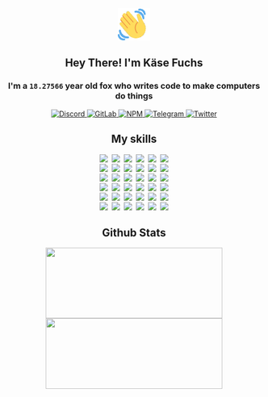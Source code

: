 <div><p align=center><img src=./resources/images/wave.gif width=64px height=64px></p><h2 align=center>Hey There! I'm Käse Fuchs</h2><h3 align=center>I'm a <code>18.27566</code> year old fox who writes code to make computers do things</h3><p align=center><a href=https://discord.com/users/507526681125322772><img alt=Discord src="https://img.shields.io/badge/Discord-5865F2?logo=discord&logoColor=white&style=flat-square#da1faee2a935526916979e0928058e42"> </a><a href=https://gitlab.com/kasefuchs><img alt=GitLab src="https://img.shields.io/badge/GitLab-330F63?logo=gitlab&logoColor=white&style=flat-square#da1faee2a935526916979e0928058e42"> </a><a href=https://npmjs.com/~kasefuchs><img alt=NPM src="https://img.shields.io/badge/NPM-CB3837?logo=npm&logoColor=white&style=flat-square#da1faee2a935526916979e0928058e42"> </a><a href=https://t.me/kasefuchs><img alt=Telegram src="https://img.shields.io/badge/Telegram-2CA5E0?logo=telegram&logoColor=white&style=flat-square#da1faee2a935526916979e0928058e42"> </a><a href=https://twitter.com/kasefuchs><img alt=Twitter src="https://img.shields.io/badge/Twitter-1DA1F2?logo=twitter&logoColor=white&style=flat-square#da1faee2a935526916979e0928058e42"></a></p><h2 align=center>My skills</h2><p align=center><a href=https://aws.amazon.com/ ><picture><source srcset="https://skillicons.dev/icons?i=aws&theme=dark#da1faee2a935526916979e0928058e42" media="(prefers-color-scheme: dark)"><source srcset="https://skillicons.dev/icons?i=aws&theme=light#da1faee2a935526916979e0928058e42" media="(prefers-color-scheme: light), (prefers-color-scheme: no-preference)"><img src="https://skillicons.dev/icons?i=aws&theme=light#da1faee2a935526916979e0928058e42"></picture></a>&nbsp;&nbsp;<a href=https://en.wikipedia.org/wiki/Bash_(Unix_shell)><picture><source srcset="https://skillicons.dev/icons?i=bash&theme=dark#da1faee2a935526916979e0928058e42" media="(prefers-color-scheme: dark)"><source srcset="https://skillicons.dev/icons?i=bash&theme=light#da1faee2a935526916979e0928058e42" media="(prefers-color-scheme: light), (prefers-color-scheme: no-preference)"><img src="https://skillicons.dev/icons?i=bash&theme=light#da1faee2a935526916979e0928058e42"></picture></a>&nbsp;&nbsp;<a href=https://discord.com/developers/docs><picture><source srcset="https://skillicons.dev/icons?i=bots&theme=dark#da1faee2a935526916979e0928058e42" media="(prefers-color-scheme: dark)"><source srcset="https://skillicons.dev/icons?i=bots&theme=light#da1faee2a935526916979e0928058e42" media="(prefers-color-scheme: light), (prefers-color-scheme: no-preference)"><img src="https://skillicons.dev/icons?i=bots&theme=light#da1faee2a935526916979e0928058e42"></picture></a>&nbsp;&nbsp;<a href=https://www.cloudflare.com/ ><picture><source srcset="https://skillicons.dev/icons?i=cloudflare&theme=dark#da1faee2a935526916979e0928058e42" media="(prefers-color-scheme: dark)"><source srcset="https://skillicons.dev/icons?i=cloudflare&theme=light#da1faee2a935526916979e0928058e42" media="(prefers-color-scheme: light), (prefers-color-scheme: no-preference)"><img src="https://skillicons.dev/icons?i=cloudflare&theme=light#da1faee2a935526916979e0928058e42"></picture></a>&nbsp;&nbsp;<a href=https://en.wikipedia.org/wiki/CSS><picture><source srcset="https://skillicons.dev/icons?i=css&theme=dark#da1faee2a935526916979e0928058e42" media="(prefers-color-scheme: dark)"><source srcset="https://skillicons.dev/icons?i=css&theme=light#da1faee2a935526916979e0928058e42" media="(prefers-color-scheme: light), (prefers-color-scheme: no-preference)"><img src="https://skillicons.dev/icons?i=css&theme=light#da1faee2a935526916979e0928058e42"></picture></a>&nbsp;&nbsp;<a href=https://www.docker.com/ ><picture><source srcset="https://skillicons.dev/icons?i=docker&theme=dark#da1faee2a935526916979e0928058e42" media="(prefers-color-scheme: dark)"><source srcset="https://skillicons.dev/icons?i=docker&theme=light#da1faee2a935526916979e0928058e42" media="(prefers-color-scheme: light), (prefers-color-scheme: no-preference)"><img src="https://skillicons.dev/icons?i=docker&theme=light#da1faee2a935526916979e0928058e42"></picture></a><br><a href=https://www.electronjs.org/ ><picture><source srcset="https://skillicons.dev/icons?i=electron&theme=dark#da1faee2a935526916979e0928058e42" media="(prefers-color-scheme: dark)"><source srcset="https://skillicons.dev/icons?i=electron&theme=light#da1faee2a935526916979e0928058e42" media="(prefers-color-scheme: light), (prefers-color-scheme: no-preference)"><img src="https://skillicons.dev/icons?i=electron&theme=light#da1faee2a935526916979e0928058e42"></picture></a>&nbsp;&nbsp;<a href=https://expressjs.com/ ><picture><source srcset="https://skillicons.dev/icons?i=express&theme=dark#da1faee2a935526916979e0928058e42" media="(prefers-color-scheme: dark)"><source srcset="https://skillicons.dev/icons?i=express&theme=light#da1faee2a935526916979e0928058e42" media="(prefers-color-scheme: light), (prefers-color-scheme: no-preference)"><img src="https://skillicons.dev/icons?i=express&theme=light#da1faee2a935526916979e0928058e42"></picture></a>&nbsp;&nbsp;<a href=https://www.figma.com/ ><picture><source srcset="https://skillicons.dev/icons?i=figma&theme=dark#da1faee2a935526916979e0928058e42" media="(prefers-color-scheme: dark)"><source srcset="https://skillicons.dev/icons?i=figma&theme=light#da1faee2a935526916979e0928058e42" media="(prefers-color-scheme: light), (prefers-color-scheme: no-preference)"><img src="https://skillicons.dev/icons?i=figma&theme=light#da1faee2a935526916979e0928058e42"></picture></a>&nbsp;&nbsp;<a href=https://firebase.google.com/ ><picture><source srcset="https://skillicons.dev/icons?i=firebase&theme=dark#da1faee2a935526916979e0928058e42" media="(prefers-color-scheme: dark)"><source srcset="https://skillicons.dev/icons?i=firebase&theme=light#da1faee2a935526916979e0928058e42" media="(prefers-color-scheme: light), (prefers-color-scheme: no-preference)"><img src="https://skillicons.dev/icons?i=firebase&theme=light#da1faee2a935526916979e0928058e42"></picture></a>&nbsp;&nbsp;<a href=https://flask.palletsprojects.com/ ><picture><source srcset="https://skillicons.dev/icons?i=flask&theme=dark#da1faee2a935526916979e0928058e42" media="(prefers-color-scheme: dark)"><source srcset="https://skillicons.dev/icons?i=flask&theme=light#da1faee2a935526916979e0928058e42" media="(prefers-color-scheme: light), (prefers-color-scheme: no-preference)"><img src="https://skillicons.dev/icons?i=flask&theme=light#da1faee2a935526916979e0928058e42"></picture></a>&nbsp;&nbsp;<a href=https://cloud.google.com/ ><picture><source srcset="https://skillicons.dev/icons?i=gcp&theme=dark#da1faee2a935526916979e0928058e42" media="(prefers-color-scheme: dark)"><source srcset="https://skillicons.dev/icons?i=gcp&theme=light#da1faee2a935526916979e0928058e42" media="(prefers-color-scheme: light), (prefers-color-scheme: no-preference)"><img src="https://skillicons.dev/icons?i=gcp&theme=light#da1faee2a935526916979e0928058e42"></picture></a><br><a href=https://git-scm.com/ ><picture><source srcset="https://skillicons.dev/icons?i=git&theme=dark#da1faee2a935526916979e0928058e42" media="(prefers-color-scheme: dark)"><source srcset="https://skillicons.dev/icons?i=git&theme=light#da1faee2a935526916979e0928058e42" media="(prefers-color-scheme: light), (prefers-color-scheme: no-preference)"><img src="https://skillicons.dev/icons?i=git&theme=light#da1faee2a935526916979e0928058e42"></picture></a>&nbsp;&nbsp;<a href=https://github.com/ ><picture><source srcset="https://skillicons.dev/icons?i=github&theme=dark#da1faee2a935526916979e0928058e42" media="(prefers-color-scheme: dark)"><source srcset="https://skillicons.dev/icons?i=github&theme=light#da1faee2a935526916979e0928058e42" media="(prefers-color-scheme: light), (prefers-color-scheme: no-preference)"><img src="https://skillicons.dev/icons?i=github&theme=light#da1faee2a935526916979e0928058e42"></picture></a>&nbsp;&nbsp;<a href=https://gitlab.com/ ><picture><source srcset="https://skillicons.dev/icons?i=gitlab&theme=dark#da1faee2a935526916979e0928058e42" media="(prefers-color-scheme: dark)"><source srcset="https://skillicons.dev/icons?i=gitlab&theme=light#da1faee2a935526916979e0928058e42" media="(prefers-color-scheme: light), (prefers-color-scheme: no-preference)"><img src="https://skillicons.dev/icons?i=gitlab&theme=light#da1faee2a935526916979e0928058e42"></picture></a>&nbsp;&nbsp;<a href=https://www.heroku.com/ ><picture><source srcset="https://skillicons.dev/icons?i=heroku&theme=dark#da1faee2a935526916979e0928058e42" media="(prefers-color-scheme: dark)"><source srcset="https://skillicons.dev/icons?i=heroku&theme=light#da1faee2a935526916979e0928058e42" media="(prefers-color-scheme: light), (prefers-color-scheme: no-preference)"><img src="https://skillicons.dev/icons?i=heroku&theme=light#da1faee2a935526916979e0928058e42"></picture></a>&nbsp;&nbsp;<a href=https://en.wikipedia.org/wiki/HTML><picture><source srcset="https://skillicons.dev/icons?i=html&theme=dark#da1faee2a935526916979e0928058e42" media="(prefers-color-scheme: dark)"><source srcset="https://skillicons.dev/icons?i=html&theme=light#da1faee2a935526916979e0928058e42" media="(prefers-color-scheme: light), (prefers-color-scheme: no-preference)"><img src="https://skillicons.dev/icons?i=html&theme=light#da1faee2a935526916979e0928058e42"></picture></a>&nbsp;&nbsp;<a href=https://en.wikipedia.org/wiki/JavaScript><picture><source srcset="https://skillicons.dev/icons?i=js&theme=dark#da1faee2a935526916979e0928058e42" media="(prefers-color-scheme: dark)"><source srcset="https://skillicons.dev/icons?i=js&theme=light#da1faee2a935526916979e0928058e42" media="(prefers-color-scheme: light), (prefers-color-scheme: no-preference)"><img src="https://skillicons.dev/icons?i=js&theme=light#da1faee2a935526916979e0928058e42"></picture></a><br><a href=https://en.wikipedia.org/wiki/Linux><picture><source srcset="https://skillicons.dev/icons?i=linux&theme=dark#da1faee2a935526916979e0928058e42" media="(prefers-color-scheme: dark)"><source srcset="https://skillicons.dev/icons?i=linux&theme=light#da1faee2a935526916979e0928058e42" media="(prefers-color-scheme: light), (prefers-color-scheme: no-preference)"><img src="https://skillicons.dev/icons?i=linux&theme=light#da1faee2a935526916979e0928058e42"></picture></a>&nbsp;&nbsp;<a href=https://mui.com/ ><picture><source srcset="https://skillicons.dev/icons?i=materialui&theme=dark#da1faee2a935526916979e0928058e42" media="(prefers-color-scheme: dark)"><source srcset="https://skillicons.dev/icons?i=materialui&theme=light#da1faee2a935526916979e0928058e42" media="(prefers-color-scheme: light), (prefers-color-scheme: no-preference)"><img src="https://skillicons.dev/icons?i=materialui&theme=light#da1faee2a935526916979e0928058e42"></picture></a>&nbsp;&nbsp;<a href=https://en.wikipedia.org/wiki/Markdown><picture><source srcset="https://skillicons.dev/icons?i=md&theme=dark#da1faee2a935526916979e0928058e42" media="(prefers-color-scheme: dark)"><source srcset="https://skillicons.dev/icons?i=md&theme=light#da1faee2a935526916979e0928058e42" media="(prefers-color-scheme: light), (prefers-color-scheme: no-preference)"><img src="https://skillicons.dev/icons?i=md&theme=light#da1faee2a935526916979e0928058e42"></picture></a>&nbsp;&nbsp;<a href=https://www.mongodb.com/ ><picture><source srcset="https://skillicons.dev/icons?i=mongodb&theme=dark#da1faee2a935526916979e0928058e42" media="(prefers-color-scheme: dark)"><source srcset="https://skillicons.dev/icons?i=mongodb&theme=light#da1faee2a935526916979e0928058e42" media="(prefers-color-scheme: light), (prefers-color-scheme: no-preference)"><img src="https://skillicons.dev/icons?i=mongodb&theme=light#da1faee2a935526916979e0928058e42"></picture></a>&nbsp;&nbsp;<a href=https://www.mysql.com/ ><picture><source srcset="https://skillicons.dev/icons?i=mysql&theme=dark#da1faee2a935526916979e0928058e42" media="(prefers-color-scheme: dark)"><source srcset="https://skillicons.dev/icons?i=mysql&theme=light#da1faee2a935526916979e0928058e42" media="(prefers-color-scheme: light), (prefers-color-scheme: no-preference)"><img src="https://skillicons.dev/icons?i=mysql&theme=light#da1faee2a935526916979e0928058e42"></picture></a>&nbsp;&nbsp;<a href=https://nextjs.org/ ><picture><source srcset="https://skillicons.dev/icons?i=nextjs&theme=dark#da1faee2a935526916979e0928058e42" media="(prefers-color-scheme: dark)"><source srcset="https://skillicons.dev/icons?i=nextjs&theme=light#da1faee2a935526916979e0928058e42" media="(prefers-color-scheme: light), (prefers-color-scheme: no-preference)"><img src="https://skillicons.dev/icons?i=nextjs&theme=light#da1faee2a935526916979e0928058e42"></picture></a><br><a href=https://nodejs.org/en/ ><picture><source srcset="https://skillicons.dev/icons?i=nodejs&theme=dark#da1faee2a935526916979e0928058e42" media="(prefers-color-scheme: dark)"><source srcset="https://skillicons.dev/icons?i=nodejs&theme=light#da1faee2a935526916979e0928058e42" media="(prefers-color-scheme: light), (prefers-color-scheme: no-preference)"><img src="https://skillicons.dev/icons?i=nodejs&theme=light#da1faee2a935526916979e0928058e42"></picture></a>&nbsp;&nbsp;<a href=https://www.postgresql.org/ ><picture><source srcset="https://skillicons.dev/icons?i=postgres&theme=dark#da1faee2a935526916979e0928058e42" media="(prefers-color-scheme: dark)"><source srcset="https://skillicons.dev/icons?i=postgres&theme=light#da1faee2a935526916979e0928058e42" media="(prefers-color-scheme: light), (prefers-color-scheme: no-preference)"><img src="https://skillicons.dev/icons?i=postgres&theme=light#da1faee2a935526916979e0928058e42"></picture></a>&nbsp;&nbsp;<a href=https://learn.microsoft.com/en-us/powershell/ ><picture><source srcset="https://skillicons.dev/icons?i=powershell&theme=dark#da1faee2a935526916979e0928058e42" media="(prefers-color-scheme: dark)"><source srcset="https://skillicons.dev/icons?i=powershell&theme=light#da1faee2a935526916979e0928058e42" media="(prefers-color-scheme: light), (prefers-color-scheme: no-preference)"><img src="https://skillicons.dev/icons?i=powershell&theme=light#da1faee2a935526916979e0928058e42"></picture></a>&nbsp;&nbsp;<a href=https://www.python.org/ ><picture><source srcset="https://skillicons.dev/icons?i=py&theme=dark#da1faee2a935526916979e0928058e42" media="(prefers-color-scheme: dark)"><source srcset="https://skillicons.dev/icons?i=py&theme=light#da1faee2a935526916979e0928058e42" media="(prefers-color-scheme: light), (prefers-color-scheme: no-preference)"><img src="https://skillicons.dev/icons?i=py&theme=light#da1faee2a935526916979e0928058e42"></picture></a>&nbsp;&nbsp;<a href=https://www.raspberrypi.org/ ><picture><source srcset="https://skillicons.dev/icons?i=raspberrypi&theme=dark#da1faee2a935526916979e0928058e42" media="(prefers-color-scheme: dark)"><source srcset="https://skillicons.dev/icons?i=raspberrypi&theme=light#da1faee2a935526916979e0928058e42" media="(prefers-color-scheme: light), (prefers-color-scheme: no-preference)"><img src="https://skillicons.dev/icons?i=raspberrypi&theme=light#da1faee2a935526916979e0928058e42"></picture></a>&nbsp;&nbsp;<a href=https://reactjs.org/ ><picture><source srcset="https://skillicons.dev/icons?i=react&theme=dark#da1faee2a935526916979e0928058e42" media="(prefers-color-scheme: dark)"><source srcset="https://skillicons.dev/icons?i=react&theme=light#da1faee2a935526916979e0928058e42" media="(prefers-color-scheme: light), (prefers-color-scheme: no-preference)"><img src="https://skillicons.dev/icons?i=react&theme=light#da1faee2a935526916979e0928058e42"></picture></a><br><a href=https://redux.js.org/ ><picture><source srcset="https://skillicons.dev/icons?i=redux&theme=dark#da1faee2a935526916979e0928058e42" media="(prefers-color-scheme: dark)"><source srcset="https://skillicons.dev/icons?i=redux&theme=light#da1faee2a935526916979e0928058e42" media="(prefers-color-scheme: light), (prefers-color-scheme: no-preference)"><img src="https://skillicons.dev/icons?i=redux&theme=light#da1faee2a935526916979e0928058e42"></picture></a>&nbsp;&nbsp;<a href=https://en.wikipedia.org/wiki/Regular_expression><picture><source srcset="https://skillicons.dev/icons?i=regex&theme=dark#da1faee2a935526916979e0928058e42" media="(prefers-color-scheme: dark)"><source srcset="https://skillicons.dev/icons?i=regex&theme=light#da1faee2a935526916979e0928058e42" media="(prefers-color-scheme: light), (prefers-color-scheme: no-preference)"><img src="https://skillicons.dev/icons?i=regex&theme=light#da1faee2a935526916979e0928058e42"></picture></a>&nbsp;&nbsp;<a href=https://en.wikipedia.org/wiki/Sass_(stylesheet_language)><picture><source srcset="https://skillicons.dev/icons?i=sass&theme=dark#da1faee2a935526916979e0928058e42" media="(prefers-color-scheme: dark)"><source srcset="https://skillicons.dev/icons?i=sass&theme=light#da1faee2a935526916979e0928058e42" media="(prefers-color-scheme: light), (prefers-color-scheme: no-preference)"><img src="https://skillicons.dev/icons?i=sass&theme=light#da1faee2a935526916979e0928058e42"></picture></a>&nbsp;&nbsp;<a href=https://www.typescriptlang.org/ ><picture><source srcset="https://skillicons.dev/icons?i=ts&theme=dark#da1faee2a935526916979e0928058e42" media="(prefers-color-scheme: dark)"><source srcset="https://skillicons.dev/icons?i=ts&theme=light#da1faee2a935526916979e0928058e42" media="(prefers-color-scheme: light), (prefers-color-scheme: no-preference)"><img src="https://skillicons.dev/icons?i=ts&theme=light#da1faee2a935526916979e0928058e42"></picture></a>&nbsp;&nbsp;<a href=https://unity.com/ ><picture><source srcset="https://skillicons.dev/icons?i=unity&theme=dark#da1faee2a935526916979e0928058e42" media="(prefers-color-scheme: dark)"><source srcset="https://skillicons.dev/icons?i=unity&theme=light#da1faee2a935526916979e0928058e42" media="(prefers-color-scheme: light), (prefers-color-scheme: no-preference)"><img src="https://skillicons.dev/icons?i=unity&theme=light#da1faee2a935526916979e0928058e42"></picture></a>&nbsp;&nbsp;<a href=https://workers.cloudflare.com/ ><picture><source srcset="https://skillicons.dev/icons?i=workers&theme=dark#da1faee2a935526916979e0928058e42" media="(prefers-color-scheme: dark)"><source srcset="https://skillicons.dev/icons?i=workers&theme=light#da1faee2a935526916979e0928058e42" media="(prefers-color-scheme: light), (prefers-color-scheme: no-preference)"><img src="https://skillicons.dev/icons?i=workers&theme=light#da1faee2a935526916979e0928058e42"></picture></a><br></p><h2 align=center>Github Stats</h2><p align=center><picture><source srcset="https://github-readme-stats-kasefuchs.vercel.app/api/?count_private=true&hide_border=true&hide_rank=true&line_height=20&hide_title=true&username=Kasefuchs&theme=dark#da1faee2a935526916979e0928058e42" media="(prefers-color-scheme: dark)"><source srcset="https://github-readme-stats-kasefuchs.vercel.app/api/?count_private=true&hide_border=true&hide_rank=true&line_height=20&hide_title=true&username=Kasefuchs&theme=light#da1faee2a935526916979e0928058e42" media="(prefers-color-scheme: light), (prefers-color-scheme: no-preference)"><img align=middle width=350 height=140 src="https://github-readme-stats-kasefuchs.vercel.app/api/?count_private=true&hide_border=true&hide_rank=true&line_height=20&hide_title=true&username=Kasefuchs&theme=light#da1faee2a935526916979e0928058e42"></picture><picture><source srcset="https://github-readme-stats-kasefuchs.vercel.app/api/top-langs/?count_private=true&hide_border=true&layout=compact&username=Kasefuchs&theme=dark#da1faee2a935526916979e0928058e42" media="(prefers-color-scheme: dark)"><source srcset="https://github-readme-stats-kasefuchs.vercel.app/api/top-langs/?count_private=true&hide_border=true&layout=compact&username=Kasefuchs&theme=light#da1faee2a935526916979e0928058e42" media="(prefers-color-scheme: light), (prefers-color-scheme: no-preference)"><img align=middle width=350 height=140 src="https://github-readme-stats-kasefuchs.vercel.app/api/top-langs/?count_private=true&hide_border=true&layout=compact&username=Kasefuchs&theme=light#da1faee2a935526916979e0928058e42"></picture></p><img src="https://hit.yhype.me/github/profile?user_id=64592097#da1faee2a935526916979e0928058e42" alt=""></div>